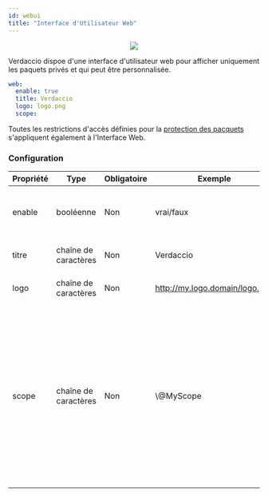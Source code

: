 ```yaml
---
id: webui
title: "Interface d'Utilisateur Web"
---
```



<p align="center"><img src="https://github.com/verdaccio/verdaccio/blob/master/assets/gif/verdaccio_big_30.gif?raw=true"></p>

Verdaccio dispoe d'une interface d'utilisateur web pour afficher uniquement les paquets privés et qui peut être personnalisée.

```yaml
web:
  enable: true
  title: Verdaccio
  logo: logo.png
  scope:
```

Toutes les restrictions d'accès définies pour la [protection des pacquets](protect-your-dependencies.md) s'appliquent également à l'Interface Web.

### Configuration

| Propriété | Type                 | Obligatoire | Exemple                        | Soutien | Description                                                                                                                                                          |
| --------- | -------------------- | ----------- | ------------------------------ | ------- | -------------------------------------------------------------------------------------------------------------------------------------------------------------------- |
| enable    | booléenne            | Non         | vrai/faux                      | tous    | permettre l’affichage de l’interface web                                                                                                                             |
| titre     | chaîne de caractères | Non         | Verdaccio                      | tous    | Description du titre HTML                                                                                                                                            |
| logo      | chaîne de caractères | Non         | http://my.logo.domain/logo.png | tous    | un URI où se trouve le logo                                                                                                                                          |
| scope     | chaîne de caractères | Non         | \\@MyScope                   | tous    | Si vous utilisez ce registre pour un modul spécifique, définissez le dans l'en-tête des instructions de l'interface Web de l'utilisateur (note: escape @ with \\@) |